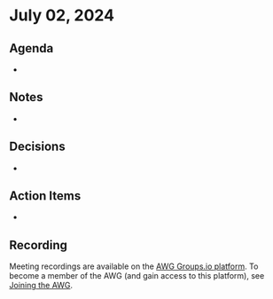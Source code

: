 # July 02, 2024

## Agenda

*

## Notes

*

## Decisions

*

## Action Items

*

## Recording

Meeting recordings are available on the [AWG Groups.io platform](https://cve-cwe-programs.groups.io/g/AWG/files/MeetingRecordings).
To become a member of the AWG (and gain access to this platform), see [Joining the AWG](https://github.com/CVEProject/automation-working-group?tab=readme-ov-file#joining-the-awg).
